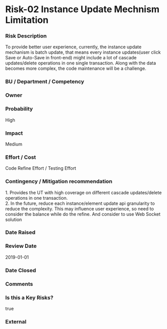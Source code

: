 

# Risk-02 Instance Update Mechnism Limitation


### Risk Description


To provide better user experience, currently, the instance update mechanism is batch update, that means every instance updates(user click Save or Auto-Save in front-end) might include a lot of cascade updates/delete operations in one single transaction. Along with the data becomes more complex, the code maintenance will be a challenge.



### BU / Department / Competency




### Owner




### Probability


High



### Impact


Medium



### Effort / Cost


Code Refine Effort / Testing Effort



### Contingency / Mitigation recommendation


<div>1. Provides the UT with high coverage on different cascade updates/delete operations in one transaction.<br></div><div>2. In the future, reduce each instance/element update api granularity to reduce the complexity. This may influence user experience, so need to consider the balance while do the refine. And consider to use Web Socket solution<br></div>



### Date Raised




### Review Date

2019-01-01


### Date Closed




### Comments




### Is this a Key Risks?

true


### External


